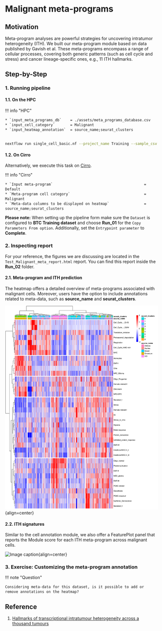 # Malignant meta-programs

## Motivation

Meta-program analyses are powerful strategies for uncovering intratumor heterogeneity (ITH). We built our meta-program module based on data published by Gavish et al. These meta-programs encompass a range of cellular processes, covering both generic patterns (such as cell cycle and stress) and cancer lineage-specific ones, e.g., 11 ITH hallmarks.

## Step-by-Step

### 1. Running pipeline

#### 1.1. On the HPC

!!! info "HPC"

    * `input_meta_programs_db`    = ./assets/meta_programs_database.csv
    * `input_cell_category`       = Malignant
    * `input_heatmap_annotation`  = source_name;seurat_clusters

```{.bash .copy}

nextflow run single_cell_basic.nf --project_name Training --sample_csv sample_table.csv --meta_data meta_data.csv --cancer_type Ovarian -resume -profile seadragon

```

#### 1.2. On Cirro

Alternatively, we execute this task on [Cirro](https://cirro.bio).

!!! info "Cirro"

    * `Input meta-program`                                          = Default
    * `Meta-program cell category`                                  = Malignant
    * `Meta-data columns to be displayed on heatmap`                = source_name;seurat_clusters

**Please note:** When setting up the pipeline form make sure the `Dataset` is configured to **BTC Training dataset** and choose **Run_01** for the `Copy Parameters From option`. Additionally, set the `Entrypoint parameter` to **Complete**.

### 2. Inspecting report

For your reference, the figures we are discussing are located in the `Test_Malignant_meta_report.html` report. You can find this report inside the **Run_02** folder.

#### 2.1. Meta-program and ITH prediction

The heatmap offers a detailed overview of meta-programs associated with malignant cells. Moreover, users have the option to include annotations related to meta-data, such as **source_name** and **seurat_clusters**.

![Image caption](figures/heatmap-meta-programs.png){align=center}

#### 2.2. ITH signatures

Similar to the cell annotation module, we also offer a FeaturePlot panel that reports the Module score for each ITH meta-program across malignant cells.

![Image caption](figures/featureplot-meta-program.png){align=center}

### 3. Exercise: Customizing the meta-program annotation

!!! note "Question"

    Considering meta-data for this dataset, is it possible to add or remove annotations on the heatmap?


## Reference

1. [Hallmarks of transcriptional intratumour heterogeneity across a thousand tumours](https://www.nature.com/articles/s41586-023-06130-4)
